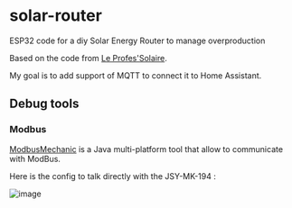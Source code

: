 # solar-router
ESP32 code for a diy Solar Energy Router to manage overproduction

Based on the code from [Le Profes'Solaire](https://sites.google.com/view/le-professolaire/routeur-professolaire).

My goal is to add support of MQTT to connect it to Home Assistant.

## Debug tools
### Modbus

[ModbusMechanic](https://github.com/SciFiDryer/ModbusMechanic) is a Java multi-platform tool that allow to communicate with ModBus.

Here is the config to talk directly with the JSY-MK-194 :

![image](https://user-images.githubusercontent.com/6603048/235350896-8841b012-caef-417c-914a-896d1a3f1642.png)

